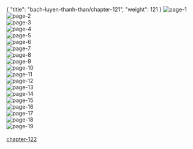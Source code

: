 { "title": "bach-luyen-thanh-than/chapter-121", "weight": 121 }
<img src="bach-luyen-thanh-than_0121_01-1540033d9c312a342b73739a349900a0.webp" alt="page-1" origin="http://1.bp.blogspot.com/-58_8jt054P8/WVR015OjNFI/AAAAAAAAq-c/vOkV9b314OcEoUHh9-EHCJxjWRMz_jmfwCHMYCw/2.jpg?imgmax=0"><br/>
<img src="bach-luyen-thanh-than_0121_02-4fe6dec62eb6acbd3c8114cc26dc326c.webp" alt="page-2" origin="http://1.bp.blogspot.com/-XLWH9BkwIf4/WVR03H6JQKI/AAAAAAAAq-g/02sz0slbaOQs0IyvXRxeItsfQIYvdFr-wCHMYCw/3.jpg?imgmax=0"><br/>
<img src="bach-luyen-thanh-than_0121_03-ba2d0731c323ee3af3f10fd069fbb71b.webp" alt="page-3" origin="http://1.bp.blogspot.com/-t_TKQeRjHJs/WVR04wzjfSI/AAAAAAAAq-k/AXyMof83k5EunfA4qf5p2EgPFkkuV1m9ACHMYCw/4.jpg?imgmax=0"><br/>
<img src="bach-luyen-thanh-than_0121_04-d41d51842ac0d4691ba33061d9be2a88.webp" alt="page-4" origin="http://1.bp.blogspot.com/-IoXEJCkRdJM/WVR06YbgEWI/AAAAAAAAq-o/6E6pfCNINm0UtM6Zp_sXHF91Mlae-m40gCHMYCw/5.jpg?imgmax=0"><br/>
<img src="bach-luyen-thanh-than_0121_05-3a27585e1bba1feab0d89e4c7f4c42bb.webp" alt="page-5" origin="http://1.bp.blogspot.com/-lE5DMY_xTW0/WVR07wIGqLI/AAAAAAAAq-s/SvfFQspqNSAgTgB7crivobJMQrjFo40EgCHMYCw/6.jpg?imgmax=0"><br/>
<img src="bach-luyen-thanh-than_0121_06-27bda1b766e23788da7ab87511521096.webp" alt="page-6" origin="http://1.bp.blogspot.com/-PRA-eo7ZR7k/WVR09fgqcPI/AAAAAAAAq-w/5cg3-KoXSaw-WO5keov3XexvXNmggkXBgCHMYCw/7.jpg?imgmax=0"><br/>
<img src="bach-luyen-thanh-than_0121_07-7dd4b0e7ed0ae70b63c600f5210c1591.webp" alt="page-7" origin="http://1.bp.blogspot.com/-s_9c-eKbNtM/WVR0-2SL4YI/AAAAAAAAq-0/plY3Pd97GrMU6ycB7HjWYh3FsP8JncLmACHMYCw/8.jpg?imgmax=0"><br/>
<img src="bach-luyen-thanh-than_0121_08-5b82b6ba252979e200755ffc9657150c.webp" alt="page-8" origin="http://1.bp.blogspot.com/-vBPyiqpS2W4/WVR1AB0Nr5I/AAAAAAAAq-4/NJNZuOk6xB0AhLoENvGcnoWM2aCITh_ywCHMYCw/9.jpg?imgmax=0"><br/>
<img src="bach-luyen-thanh-than_0121_09-cd8d961730627abad00afa56ae011a90.webp" alt="page-9" origin="http://1.bp.blogspot.com/-CAR2RYGtVnI/WVR1BanLmGI/AAAAAAAAq-8/QOLo2YZypdoNDVCAUqcqAjldlO3gftMfACHMYCw/10.jpg?imgmax=0"><br/>
<img src="bach-luyen-thanh-than_0121_10-d77371516bd42c38a09e141f0363d3eb.webp" alt="page-10" origin="http://1.bp.blogspot.com/-Yk7pGcy5QIw/WVR1CULVVtI/AAAAAAAAq_A/YjTmXEs3jDYeIXjK-ixO44VQP2CrUn-vgCHMYCw/11.jpg?imgmax=0"><br/>
<img src="bach-luyen-thanh-than_0121_11-20a99f954bb4b6be8e444a38f0c7d647.webp" alt="page-11" origin="http://1.bp.blogspot.com/-c5teB2b0nPE/WVR1D52lIOI/AAAAAAAAq_E/5L7wjHmfozcg1BMDcZDvxH7WWiWv2IkcACHMYCw/12.jpg?imgmax=0"><br/>
<img src="bach-luyen-thanh-than_0121_12-3e1aa8279d990057688fae9a26d167b3.webp" alt="page-12" origin="http://1.bp.blogspot.com/-rDYmtN3Zxx8/WVR1FRPdqeI/AAAAAAAAq_I/JLTjemrw8ecT8fW6NnMGzUkJdHNxvt9xgCHMYCw/13.jpg?imgmax=0"><br/>
<img src="bach-luyen-thanh-than_0121_13-7f2da439a392e2589b9e161d133a382d.webp" alt="page-13" origin="http://1.bp.blogspot.com/-EuA27aBpgpk/WVR1HOBvaPI/AAAAAAAAq_M/l_X-mTUPQOATgj8jQPFPLq8lY3SbvrrhwCHMYCw/14.jpg?imgmax=0"><br/>
<img src="bach-luyen-thanh-than_0121_14-cee4f7aa9cf7dbd941a0fb7645483f59.webp" alt="page-14" origin="http://1.bp.blogspot.com/-KmHNl-DdLTg/WVR1IqYTU9I/AAAAAAAAq_Q/B7_KxtcX3pMwiQxLunPVVh6BrzxnK1J-wCHMYCw/15.jpg?imgmax=0"><br/>
<img src="bach-luyen-thanh-than_0121_15-e3606d6b7637a8669f7542a2267bfc15.webp" alt="page-15" origin="http://1.bp.blogspot.com/-tzzK48H8tzY/WVR1KASgFhI/AAAAAAAAq_U/rm_NP76fT2gNY2sV0LskiRUUbYA2HOF2QCHMYCw/16.jpg?imgmax=0"><br/>
<img src="bach-luyen-thanh-than_0121_16-e6d86c1ff47faa709d7cad9283b06e6c.webp" alt="page-16" origin="http://1.bp.blogspot.com/-eLP_h_K89sI/WVR1LgCfhNI/AAAAAAAAq_Y/_rWrro_1AHUfZNZYJbHNfL82smnd7HkwQCHMYCw/17.jpg?imgmax=0"><br/>
<img src="bach-luyen-thanh-than_0121_17-2f9490fc0ef45c3e7e597c90cf4c3c12.webp" alt="page-17" origin="http://1.bp.blogspot.com/-H0KagxPPALU/WVR1MflFLzI/AAAAAAAAq_c/TxKH-P97i4gQ3VuGS10P_Sg19jVv-D9IgCHMYCw/18.jpg?imgmax=0"><br/>
<img src="bach-luyen-thanh-than_0121_18-2e1c06ef7bd48fa1476b285898c5ea54.webp" alt="page-18" origin="http://1.bp.blogspot.com/-dr7iUcS3d5Y/WVR1M6E_RvI/AAAAAAAAq_g/b5UZpU-qWiEjcJAf93L8njjcBwlQEkF6ACHMYCw/19.jpg?imgmax=0"><br/>
<img src="bach-luyen-thanh-than_0121_19-ccf8c29ca507ea0957c315331edef3cd.webp" alt="page-19" origin="http://1.bp.blogspot.com/-N4V24TpTo4E/WVR1NLw1g4I/AAAAAAAAq_k/ExAPk9R4WdMgdWakbtntWd_251UlLi02gCHMYCw/20.jpg?imgmax=0"><br/>
<br/><a class="nextchap" href="/bach-luyen-thanh-than/chapter-122">chapter-122</a>
